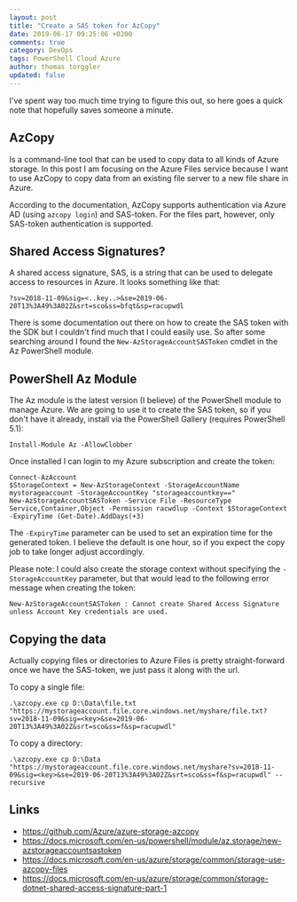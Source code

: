 ```yaml
---
layout: post
title: "Create a SAS token for AzCopy"
date: 2019-06-17 09:25:06 +0200
comments: true
category: DevOps
tags: PowerShell Cloud Azure
author: thomas torggler
updated: false
---
```


I've spent way too much time trying to figure this out, so here goes a quick note that hopefully saves someone a minute.

<!-- more -->

## AzCopy

Is a command-line tool that can be used to copy data to all kinds of Azure storage. In this post I am focusing on the Azure Files service because I want to use AzCopy to copy data from an existing file server to a new file share in Azure.

According to the documentation, AzCopy supports authentication via Azure AD (using `azcopy login`) and SAS-token. For the files part, however, only SAS-token authentication is supported.

## Shared Access Signatures?

A shared access signature, SAS, is a string that can be used to delegate access to resources in Azure. It looks something like that:

```
?sv=2018-11-09&sig=<..key..>&se=2019-06-20T13%3A49%3A02Z&srt=sco&ss=bfqt&sp=racupwdl
```

There is some documentation out there on how to create the SAS token with the SDK but I couldn't find much that I could easily use. So after some searching around I found the `New-AzStorageAccountSASToken` cmdlet in the Az PowerShell module.

## PowerShell Az Module

The Az module is the latest version (I believe) of the PowerShell module to manage Azure. We are going to use it to create the SAS token, so if you don't have it already, install via the PowerShell Gallery (requires PowerShell 5.1): 

```
Install-Module Az -AllowClobber
```

Once installed I can login to my Azure subscription and create the token:

```
Connect-AzAccount
$StorageContext = New-AzStorageContext -StorageAccountName mystorageaccount -StorageAccountKey "storageaccountkey=="
New-AzStorageAccountSASToken -Service File -ResourceType Service,Container,Object -Permission racwdlup -Context $StorageContext -ExpiryTime (Get-Date).AddDays(+3)
```

The `-ExpiryTime` parameter can be used to set an expiration time for the generated token. I believe the default is one hour, so if you expect the copy job to take longer adjust accordingly.

Please note: I could also create the storage context without specifying the `-StorageAccountKey` parameter, but that would lead to the following error message when creating the token:

```
New-AzStorageAccountSASToken : Cannot create Shared Access Signature unless Account Key credentials are used.
```

## Copying the data

Actually copying files or directories to Azure Files is pretty straight-forward once we have the SAS-token, we just pass it along with the url.

To copy a single file:

```
.\azcopy.exe cp D:\Data\file.txt "https://mystorageaccount.file.core.windows.net/myshare/file.txt?sv=2018-11-09&sig=<key>&se=2019-06-20T13%3A49%3A02Z&srt=sco&ss=f&sp=racupwdl"
```

To copy a directory:

```
.\azcopy.exe cp D:\Data "https://mystorageaccount.file.core.windows.net/myshare?sv=2018-11-09&sig=<key>&se=2019-06-20T13%3A49%3A02Z&srt=sco&ss=f&sp=racupwdl" --recursive
```


## Links
 - https://github.com/Azure/azure-storage-azcopy
 - https://docs.microsoft.com/en-us/powershell/module/az.storage/new-azstorageaccountsastoken
 - https://docs.microsoft.com/en-us/azure/storage/common/storage-use-azcopy-files
 - https://docs.microsoft.com/en-us/azure/storage/common/storage-dotnet-shared-access-signature-part-1

